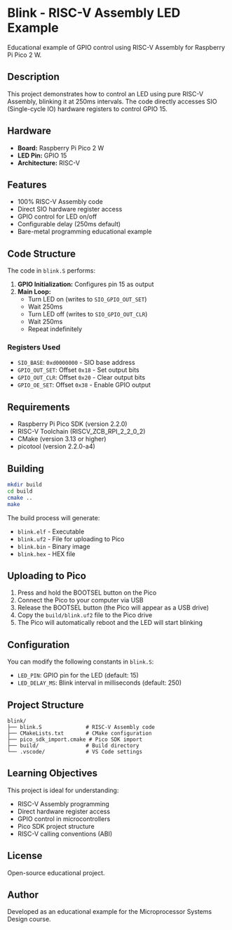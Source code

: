 # Blink - RISC-V Assembly LED Example

Educational example of GPIO control using RISC-V Assembly for Raspberry Pi Pico 2 W.

## Description

This project demonstrates how to control an LED using pure RISC-V Assembly, blinking it at 250ms intervals. The code directly accesses SIO (Single-cycle IO) hardware registers to control GPIO 15.

## Hardware

- **Board:** Raspberry Pi Pico 2 W
- **LED Pin:** GPIO 15
- **Architecture:** RISC-V

## Features

- 100% RISC-V Assembly code
- Direct SIO hardware register access
- GPIO control for LED on/off
- Configurable delay (250ms default)
- Bare-metal programming educational example

## Code Structure

The code in `blink.S` performs:

1. **GPIO Initialization:** Configures pin 15 as output
2. **Main Loop:**
   - Turn LED on (writes to `SIO_GPIO_OUT_SET`)
   - Wait 250ms
   - Turn LED off (writes to `SIO_GPIO_OUT_CLR`)
   - Wait 250ms
   - Repeat indefinitely

### Registers Used

- `SIO_BASE`: `0xd0000000` - SIO base address
- `GPIO_OUT_SET`: Offset `0x18` - Set output bits
- `GPIO_OUT_CLR`: Offset `0x20` - Clear output bits
- `GPIO_OE_SET`: Offset `0x38` - Enable GPIO output

## Requirements

- Raspberry Pi Pico SDK (version 2.2.0)
- RISC-V Toolchain (RISCV_ZCB_RPI_2_2_0_2)
- CMake (version 3.13 or higher)
- picotool (version 2.2.0-a4)

## Building

```bash
mkdir build
cd build
cmake ..
make
```

The build process will generate:
- `blink.elf` - Executable
- `blink.uf2` - File for uploading to Pico
- `blink.bin` - Binary image
- `blink.hex` - HEX file

## Uploading to Pico

1. Press and hold the BOOTSEL button on the Pico
2. Connect the Pico to your computer via USB
3. Release the BOOTSEL button (the Pico will appear as a USB drive)
4. Copy the `build/blink.uf2` file to the Pico drive
5. The Pico will automatically reboot and the LED will start blinking

## Configuration

You can modify the following constants in `blink.S`:

- `LED_PIN`: GPIO pin for the LED (default: 15)
- `LED_DELAY_MS`: Blink interval in milliseconds (default: 250)

## Project Structure

```
blink/
├── blink.S              # RISC-V Assembly code
├── CMakeLists.txt       # CMake configuration
├── pico_sdk_import.cmake # Pico SDK import
├── build/               # Build directory
└── .vscode/             # VS Code settings
```

## Learning Objectives

This project is ideal for understanding:
- RISC-V Assembly programming
- Direct hardware register access
- GPIO control in microcontrollers
- Pico SDK project structure
- RISC-V calling conventions (ABI)

## License

Open-source educational project.

## Author

Developed as an educational example for the Microprocessor Systems Design course.
